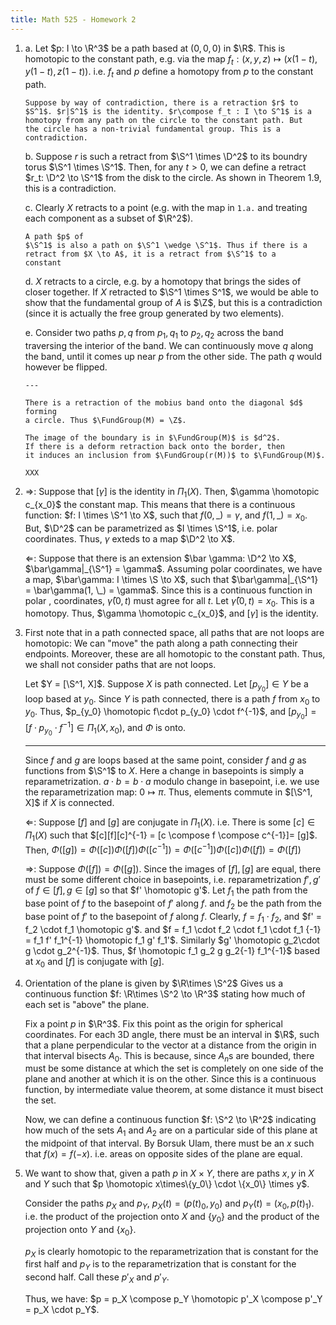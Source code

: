 ```yaml
---
title: Math 525 - Homework 2
---
```


1.  a.  Let $p: I \to \R^3$ be a path based at $(0, 0, 0)$ in $\R$. This
        is homotopic to the constant path, e.g. via the map
        $f_t: (x, y, z) \mapsto (x(1-t), y(1-t), z(1-t))$. i.e.
        $f_t$ and $p$ define a homotopy from $p$ to the constant path.

        Suppose by way of contradiction, there is a retraction $r$ to
        $S^1$. $r|S^1$ is the identity. $r\compose f_t : I \to S^1$ is a
        homotopy from any path on the circle to the constant path. But
        the circle has a non-trivial fundamental group. This is a
        contradiction.

    b.  Suppose $r$ is such a retract from $\S^1 \times \D^2$ to its
        boundry torus $\S^1 \times \S^1$. Then, for any $t > 0$,
        we can define a retract $r_t: \D^2 \to \S^1$ from the disk to the circle.
        As shown in Theorem 1.9, this is a contradiction.

    c.  Clearly $X$ retracts to a point (e.g. with the map in `1.a.` and
        treating each component as a subset of $\R^2$). 
        
        A path $p$ of
        $\S^1$ is also a path on $\S^1 \wedge \S^1$. Thus if there is a
        retract from $X \to A$, it is a retract from $\S^1$ to a
        constant

    d.  $X$ retracts to a circle, e.g. by a homotopy that brings the sides of
        closer together. If $X$ retracted to $\S^1 \times S^1$, we would be
        able to show that the fundamental group of $A$ is $\Z$, but this is
        a contradiction (since it is actually the free group generated by two elements).

    e.  Consider two paths $p, q$ from $p_1, q_1$ to $p_2, q_2$ across the band traversing the interior of the band.
        We can continuously move $q$ along the band, until it comes up near $p$ from the other side.
        The path $q$ would however be flipped.
        
        ---
        
        There is a retraction of the mobius band onto the diagonal $d$ forming
        a circle. Thus $\FundGroup(M) = \Z$.
        
        The image of the boundary is in $\FundGroup(M)$ is $d^2$.
        If there is a deform retraction back onto the border, then
        it induces an inclusion from $\FundGroup(r(M))$ to $\FundGroup(M)$.
        
        XXX
        
2.  $\Rightarrow$: Suppose that $[\gamma]$ is the identity in
    $\Pi_1(X)$. Then, $\gamma \homotopic c_{x_0}$ the constant map. This
    means that there is a continuous function: $f: I \times \S^1 \to X$,
    such that $f(0, \_) = \gamma$, and $f(1, \_) = x_0$. But, $\D^2$ can
    be parametrized as $I \times \S^1$, i.e. polar coordinates. Thus,
    $\gamma$ exteds to a map $\D^2 \to X$.

    $\Leftarrow$: Suppose that there is an extension
    $\bar \gamma: \D^2 \to X$, $\bar\gamma|_{\S^1} = \gamma$. Assuming
    polar coordinates, we have a map, $\bar\gamma: I \times \S \to X$,
    such that $\bar\gamma|_{\S^1} = \bar\gamma(1, \_) = \gamma$. Since this is a continuous function in polar ,
    coordinates, $\bar\gamma(0, t)$ must agree for all $t$. Let $\bar\gamma(0, t) = x_0$.
    This is a homotopy. Thus, $\gamma \homotopic c_{x_0}$, and $[\gamma]$ is the identity.

3.  First note that in a path connected space, all paths that are not
    loops are homotopic: We can "move" the path along a path connecting
    their endpoints. Moreover, these are all homotopic to the constant
    path. Thus, we shall not consider paths that are not loops.

    Let $Y = [\S^1, X]$. Suppose $X$ is path connected. Let $[p_{y_0}] \in Y$ be
    a loop based at $y_0$. Since $Y$ is path connected, there is a path
    $f$ from $x_0$ to $y_0$. Thus,
    $p_{y_0} \homotopic f\cdot p_{y_0} \cdot f^{-1}$, and $[p_{y_0}] = [f\cdot p_{y_0} \cdot f^{-1}]\in \Pi_1(X, x_0)$, and
    $\Phi$ is onto.
    
    ---

    Since $f$ and $g$ are loops based at the same point, consider $f$ and $g$ as functions from $\S^1$ to $X$.
    Here a change in basepoints is simply a reparametrization.
    $a \cdot b = b \cdot a$ modulo change in basepoint, i.e. we use the reparametrization map: $0 \mapsto \pi$.
    Thus, elements commute in $[\S^1, X]$ if $X$ is connected.

    $\Leftarrow$:
    Suppose $[f]$ and $[g]$ are conjugate in $\Pi_1(X)$.
    i.e. There is some $[c] \in \Pi_1(X)$ such that
    $[c][f][c]^{-1} = [c \compose f \compose c^{-1}]= [g]$.
    Then, $\Phi([g]) = \Phi([c])\Phi([f])\Phi([c^{-1}]) = \Phi([c^{-1}])\Phi([c])\Phi([f]) = \Phi([f])$
    
    $\Rightarrow$: Suppose $\Phi([f]) = \Phi([g])$.
    Since the images of $[f], [g]$ are equal, there must be some different choice in basepoints, i.e. reparametrization
    $f',g'$ of $f \in [f],g \in [g]$ so that $f' \homotopic g'$.
    Let $f_1$ the path from the base point of $f$ to the basepoint of $f'$ along $f$.
    and $f_2$ be the path from the base point of $f'$ to the basepoint of $f$ along $f$.
    Clearly, $f = f_1 \cdot f_2$, and $f' = f_2 \cdot f_1 \homotopic g'$.
    and $f = f_1 \cdot f_2 \cdot f_1 \cdot f_1 {-1} = f_1 f' f_1^{-1} \homotopic f_1 g' f_1'$.
    Similarly $g' \homotopic g_2\cdot g \cdot g_2^{-1}$.
    Thus, $f \homotopic f_1 g_2 g g_2{-1} f_1^{-1}$ based at $x_0$ and $[f]$ is conjugate with $[g]$.

4.  Orientation of the plane is given by $\R\times \S^2$
    Gives us a continuous function $f: \R\times \S^2 \to \R^3$ stating how much
    of each set is "above" the plane.
    
    Fix a point $p$ in $\R^3$. Fix this point as the origin for spherical coordinates.
    For each 3D angle, there must be an interval in $\R$,
    such that a plane perpendicular to the vector at a distance from the origin in that interval bisects $A_0$.
    This is because, since $A_n$s are bounded, there must be some distance at which
    the set is completely on one side of the plane and another at which it is on the other.
    Since this is a continuous function, by intermediate value theorem, at some distance it must bisect the set.
    
    Now, we can define a continuous function $f: \S^2 \to \R^2$ indicating how much
    of the sets $A_1$ and $A_2$ are on a particular side of this plane at the midpoint
    of that interval. By Borsuk Ulam, there must be an $x$ such that $f(x) = f(-x)$.
    i.e. areas on opposite sides of the plane are equal.
    

5.  We want to show that, given a path $p$ in $X \times Y$, there are
    paths $x, y$ in $X$ and $Y$ such that
    $p \homotopic x\times\{y_0\} \cdot \{x_0\} \times y$.

    Consider the paths $p_X$ and $p_Y$,
    $p_X(t) = (p(t)_0, y_0)$ and $p_Y(t) = (x_0, p(t)_1)$.
    i.e. the product of the projection onto $X$ and $\{y_0\}$ and
    the product of the projection onto $Y$ and $\{x_0\}$.

    $p_X$ is clearly homotopic to the reparametrization that is constant for the first half
    and  $p_Y$ is to the reparametrization that is constant for the second half.
    Call these $p'_X$ and $p'_Y$.

    Thus, we have: $p = p_X \compose p_Y \homotopic p'_X \compose p'_Y = p_X \cdot p_Y$.
